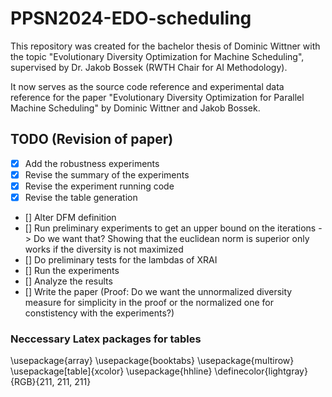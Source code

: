 # PPSN2024-EDO-scheduling

This repository was created for the bachelor thesis of Dominic Wittner with the topic "Evolutionary Diversity Optimization for Machine Scheduling", supervised by Dr. Jakob Bossek (RWTH Chair for AI Methodology).

It now serves as the source code reference and experimental data reference for the paper "Evolutionary Diversity Optimization for Parallel Machine Scheduling" by Dominic Wittner and Jakob Bossek.

## TODO (Revision of paper)

- [X] Add the robustness experiments
- [X] Revise the summary of the experiments
- [X] Revise the experiment running code
- [X] Revise the table generation
- [] Alter DFM definition
- [] Run preliminary experiments to get an upper bound on the iterations -> Do we want that? Showing that the euclidean norm is superior only works if the diversity is not maximized
- [] Do preliminary tests for the lambdas of XRAI
- [] Run the experiments
- [] Analyze the results
- [] Write the paper (Proof: Do we want the unnormalized diversity measure for simplicity in the proof or the normalized one for constistency with the experiments?)

### Neccessary Latex packages for tables
\usepackage{array}
\usepackage{booktabs}
\usepackage{multirow}
\usepackage[table]{xcolor}
\usepackage{hhline}
\definecolor{lightgray}{RGB}{211, 211, 211}
